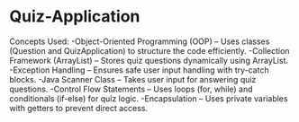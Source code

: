 # Quiz-Application
Concepts Used:
-Object-Oriented Programming (OOP) – Uses classes (Question and QuizApplication) to structure the code efficiently.
-Collection Framework (ArrayList) – Stores quiz questions dynamically using ArrayList<Question>.
-Exception Handling – Ensures safe user input handling with try-catch blocks.
-Java Scanner Class – Takes user input for answering quiz questions.
-Control Flow Statements – Uses loops (for, while) and conditionals (if-else) for quiz logic.
-Encapsulation – Uses private variables with getters to prevent direct access.

